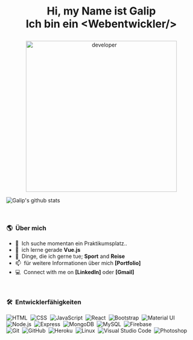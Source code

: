 ### 
<h1 align="center">
  
  Hi, my Name ist Galip <br> Ich bin ein &lt;Webentwickler/&gt;
 
</h1>



<div align="center">  <img  width="400px" alt="developer" src="https://miro.medium.com/max/680/1*IRGHmiGsa16stedQvIaZfw.gif"> </div>


  ![Galip's github stats](https://github-readme-stats.vercel.app/api?username=galip16&show_icons=true&hide_border=true)  



 
 </br>
 


 
 ### 🌎 &nbsp;Über mich
 
- :office: &nbsp;Ich suche momentan ein Praktikumsplatz..
- :seedling: &nbsp;ich lerne gerade **Vue.js**
- :speech_balloon: &nbsp;Dinge, die ich gerne tue; **Sport** and **Reise**
- :mailbox: &nbsp;für weitere Informationen über mich **[Portfolio]**
- :computer: &nbsp;Connect with me on **[LinkedIn]** oder **[Gmail]**


</br>


### 🛠 &nbsp;Entwicklerfähigkeiten

![HTML](https://img.shields.io/badge/-HTML-05122A?style=flat&logo=HTML5)&nbsp;
![CSS](https://img.shields.io/badge/-CSS-05122A?style=flat&logo=CSS3&logoColor=1572B6)&nbsp;
![JavaScript](https://img.shields.io/badge/-JavaScript-05122A?style=flat&logo=javascript)&nbsp;
![React](https://img.shields.io/badge/-React-05122A?style=flat&logo=react)&nbsp;
![Bootstrap](https://img.shields.io/badge/-Bootstrap-05122A?style=flat&logo=bootstrap&logoColor=563D7C)&nbsp;
![Material UI](https://img.shields.io/badge/materialui-05122A?style=flat&logo=material-ui&logoColor=white)\
![Node.js](https://img.shields.io/badge/-Node.js-05122A?style=flat&logo=node.js)&nbsp;
![Express](https://img.shields.io/badge/express.js-05122A?style=flat&logo=express)&nbsp;
![MongoDB](https://img.shields.io/badge/-MongoDB-05122A?style=flat&logo=mongodb)&nbsp;
![MySQL](https://img.shields.io/badge/-Node.js-05122A?style=flat&logo=node.js)&nbsp;
![Firebase](https://img.shields.io/badge/Firebase-05122A?style=flat&logo=firebase&logoColor=white)\
![Git](https://img.shields.io/badge/-Git-05122A?style=flat&logo=git)&nbsp;
![GitHub](https://img.shields.io/badge/-GitHub-05122A?style=flat&logo=github)&nbsp;
![Heroku](https://img.shields.io/badge/Heroku-05122A?style=flat&logo=heroku&logoColor=white)&nbsp;
![Linux](https://img.shields.io/badge/Linux-05122A?style=flat&logo=linux&logoColor=black)&nbsp;
![Visual Studio Code](https://img.shields.io/badge/-Visual%20Studio%20Code-05122A?style=flat&logo=visual-studio-code&logoColor=007ACC)&nbsp;
![Photoshop](https://img.shields.io/badge/-Photoshop-05122A?style=flat&logo=adobe-photoshop)&nbsp;

</br>





